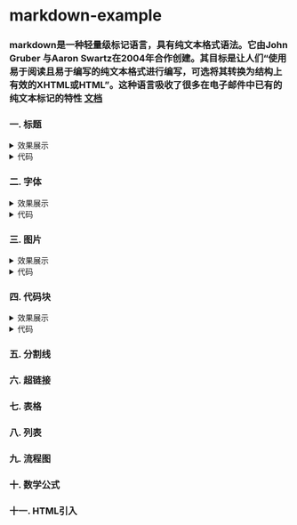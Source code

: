 # markdown-example

### markdown是一种轻量级标记语言，具有纯文本格式语法。它由John Gruber 与Aaron Swartz在2004年合作创建。其目标是让人们“使用易于阅读且易于编写的纯文本格式进行编写，可选将其转换为结构上有效的XHTML或HTML”。这种语言吸收了很多在电子邮件中已有的纯文本标记的特性 [文档](https://www.markdownguide.org/basic-syntax/)

### 一. 标题
  <details>
  <summary>效果展示</summary>
    <pre>
    <img width="580" alt="image" src="https://github.com/StanleyCocos/markdown-example/assets/22318878/a07b435e-2e8e-4e5c-9966-8ad2c1a1c58c">
    </pre>
  </details>
  
 <details>
  <summary>代码</summary>
    <pre>
      <code>
# 一级标题
## 二级标题
### 三级标题
### 四级标题
#### 五级标题
##### 六级标题
###### 七级标题
      </code>
     </pre>
</details>


### 二. 字体
<details>
  <summary>效果展示</summary>
    <pre>
    <img width="380" alt="image" src="https://github.com/StanleyCocos/markdown-example/assets/22318878/8dfec9a0-457c-410b-ba3b-765ca9881a9e">
    </pre>
</details>

 <details>
  <summary>代码</summary>
    <pre>
      <code>
*我是斜体*
_我是斜体_
**我是加粗**
__我是加粗__
~~我是删除~~
***我是又粗又斜***
___我是又粗又斜___
      </code>
     </pre>
</details>


### 三. 图片
<details>
  <summary>效果展示</summary>
    <pre>
    <img width="580" alt="image" src="https://markdown.tw/images/208x128.png">
    </pre>
  </details>
<details>
  <summary>代码</summary>
    <pre>
      <code>
![图片未加载出来展示文本](https://markdown.tw/images/208x128.png "图片说明")
      </code>
     </pre>
</details>


### 四. 代码块

<details>
  <summary>效果展示</summary>
    <pre>
    <img width="303" alt="image" src="https://github.com/StanleyCocos/markdown-example/assets/22318878/6e3eb7f7-7d9f-43e1-9b1b-f1c5901bdad9">
    </pre>
 </details>
 
 <details>
  <summary>代码</summary>
    <pre>
      <code>
```python
import os
print("hello world")
def show_time():
return time.time()
```
      </code>
     </pre>
</details>
  

### 五. 分割线
### 六. 超链接
### 七. 表格
### 八. 列表
### 九. 流程图
### 十. 数学公式
### 十一. HTML引入
